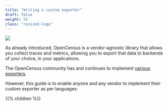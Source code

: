 ```yaml
---
title: "Writing a custom exporter"
draft: false
weight: 56
class: "resized-logo"
---
```


![](/images/opencensus-logo.png)

As already introduced, OpenCensus is a vendor-agnostic library that allows you collect traces and metrics, allowing you
to export that data to backends of your choice, in your applications.

The OpenCensus community has and continues to implement [various exporters](/supported-exporters/).

However, this guide is to enable anyone and any vendor to implement their custom exporter as per languages:

{{% children %}}
